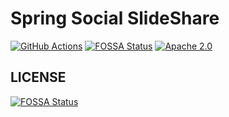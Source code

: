 # Spring Social SlideShare
[![GitHub Actions](https://github.com/t28hub/spring-social-slideshare/workflows/build/badge.svg)](https://github.com/t28hub/spring-social-slideshare/actions)
[![FOSSA Status](https://app.fossa.com/api/projects/custom%2B14538%2Fspring-social-slideshare.svg?type=shield)](https://app.fossa.com/projects/custom%2B14538%2Fspring-social-slideshare?ref=badge_shield)
[![Apache 2.0](https://img.shields.io/badge/License-Apache%202.0-green.svg)](https://opensource.org/licenses/Apache-2.0)


## LICENSE
[![FOSSA Status](https://app.fossa.com/api/projects/custom%2B14538%2Fspring-social-slideshare.svg?type=large)](https://app.fossa.com/projects/custom%2B14538%2Fspring-social-slideshare?ref=badge_large)

